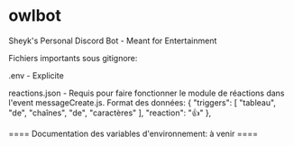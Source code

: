 # owlbot
Sheyk's Personal Discord Bot - Meant for Entertainment


Fichiers importants sous gitignore:

.env - Explicite

reactions.json - Requis pour faire fonctionner le module de réactions dans l'event messageCreate.js.
Format des données:
{
    "triggers": [
        "tableau", "de", "chaînes", "de", "caractères"
    ],
    "reaction": "👍"
},

==== Documentation des variables d'environnement: à venir ====